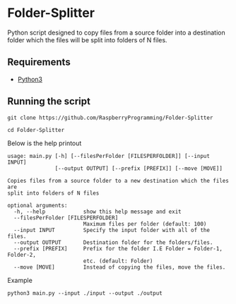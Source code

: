 # Folder-Splitter
Python script designed to copy files from a source folder into a destination folder which the files will be split into folders of N files.

## Requirements

- [Python3](https://www.python.org/downloads/)

## Running the script

```git clone https://github.com/RaspberryProgramming/Folder-Splitter```

```cd Folder-Splitter```

Below is the help printout

```
usage: main.py [-h] [--filesPerFolder [FILESPERFOLDER]] [--input INPUT]
               [--output OUTPUT] [--prefix [PREFIX]] [--move [MOVE]]

Copies files from a source folder to a new destination which the files are
split into folders of N files

optional arguments:
  -h, --help            show this help message and exit
  --filesPerFolder [FILESPERFOLDER]
                        Maximum files per folder (default: 100)
  --input INPUT         Specify the input folder with all of the files.
  --output OUTPUT       Destination folder for the folders/files.
  --prefix [PREFIX]     Prefix for the folder I.E Folder = Folder-1, Folder-2,
                        etc. (default: Folder)
  --move [MOVE]         Instead of copying the files, move the files.
```

Example

```python3 main.py --input ./input --output ./output```
